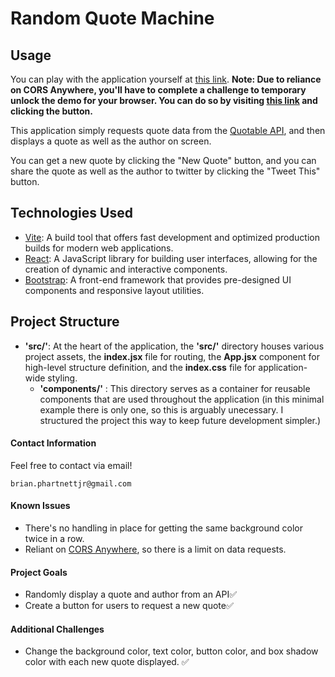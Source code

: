 # Random Quote Machine

## Usage

You can play with the application yourself at [this link](https://bju12290.github.io/random-quote-machine/). **Note: Due to reliance on CORS Anywhere, you'll have to complete a challenge to temporary unlock the demo for your browser. You can do so by visiting [this link](cors-anywhere.herokuapp.com) and clicking the button.**

This application simply requests quote data from the [Quotable API](https://api.quotable.io/), and then displays a quote as well as the author on screen.

You can get a new quote by clicking the "New Quote" button, and you can share the quote as well as the author to twitter by clicking the "Tweet This" button.

## Technologies Used
 - [Vite](https://vitejs.dev/): A build tool that offers fast development and optimized production builds for modern web applications.
 - [React](https://react.dev/): A JavaScript library for building user interfaces, allowing for the creation of dynamic and interactive components.
 - [Bootstrap](https://getbootstrap.com/): A front-end framework that provides pre-designed UI components and responsive layout utilities.

 ## Project Structure
- **'src/'**: At the heart of the application, the **'src/'** directory houses various project assets, the **index.jsx** file for routing, the **App.jsx** component for high-level structure definition, and the **index.css** file for application-wide styling.
   - **'components/'** : This directory serves as a container for reusable components that are used throughout the application (in this minimal example there is only one, so this is arguably unecessary. I structured the project this way to keep future development simpler.)

 #### Contact Information

Feel free to contact via email! 

```brian.phartnettjr@gmail.com```
 #### Known Issues
 
 - There's no handling in place for getting the same background color twice in a row.
 - Reliant on [CORS Anywhere](https://github.com/Rob--W/cors-anywhere), so there is a limit on data requests.

 #### Project Goals

- Randomly display a quote and author from an API:white_check_mark:
- Create a button for users to request a new quote:white_check_mark:

#### Additional Challenges

- Change the background color, text color, button color, and box shadow color with each new quote displayed. :white_check_mark:



 

